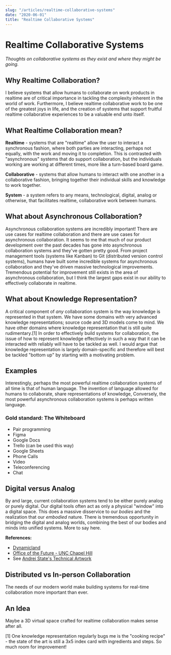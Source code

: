 ```yaml
---
slug: "/articles/realtime-collaborative-systems"
date: "2020-06-01"
title: "Realtime Collaborative Systems"
---
```


# Realtime Collaborative Systems

_Thoughts on collaborative systems as they exist and where they might be going._

## Why Realtime Collaboration?

I believe systems that allow humans to collaborate on work products in realtime are of critical importance in tackling the complexity inherent in the world of work.
Furthermore, I believe realtime collaborative work to be one of the greatest joys in life, and the creation of systems that support fruitful realtime collaborative experiences to be a valuable end unto itself.

## What Realtime Collaboration mean?

**Realtime** - systems that are "realtime" allow the user to interact a synchronous fashion, where both parties are interacting, perhaps not equally, with the work and moving it to completion. This is contrasted with "asynchronous" systems that do support collaboration, but the individuals working are working at different times, more like a turn-based board game.

**Collaborative** - systems that allow humans to interact with one another in a collaborative fashion, bringing together their individual skills and knowledge to work together.

**System** - a system refers to any means, technological, digital, analog or otherwise, that facilitates realtime, collaborative work between humans.

## What about Asynchronous Collaboration?

Asynchronous collaboration systems are incredibly important! There are use cases for realtime collaboration and there are use cases for asynchronous collaboration. It seems to me that much of our product development over the past decades has gone into asynchronous collaboration systems and they've gotten pretty good.
From project management tools (systems like Kanban) to Git (distributed version control systems), humans have built some incredible systems for asynchronous collaboration and they've driven massive technological improvements.
Tremendous potential for improvement still exists in the area of asynchronous collaboration, but I think the largest gaps exist in our ability to effectively collaborate in realtime.

## What about Knowledge Representation?

A critical component of _any_ collaboration system is the way knowledge is represented in that system. We have some domains with very advanced knowledge representations; source code and 3D models come to mind. We have other domains where knowledge representation that is still quite rudimentary.[1]
In order to effectively build systems for collaboration, the issue of how to represent knowledge effectively in such a way that it can be interacted with reliably will have to be tackled as well.
I would argue that knowledge representation is largely domain-specific and therefore will best be tackled "bottom up" by starting with a motivating problem.

## Examples

Interestingly, perhaps the most powerful realtime collaboration systems of all time is that of human language. The invention of language allowed for humans to collaborate, share representations of knowledge,
Conversely, the most powerful asynchronous collaboration systems is perhaps written language.

### Gold standard: The Whiteboard

- Pair programming
- Figma
- Google Docs
- Trello (can be used this way)
- Google Sheets
- Phone Calls
- Video
- Teleconferencing
- Chat

## Digital versus Analog

By and large, current collaboration systems tend to be either purely analog or purely digital. Our digital tools often act as only a physical "window" into a digital space. This does a massive disservice to our _bodies_ and the realization that our _embodied_ nature.
There is tremendous opportunity in bridging the digital and analog worlds, combining the best of our bodies and minds into unified systems.
More to say here.

**References:**

- [Dynamicland](https://dynamicland.org/)
- [Office of the Future - UNC Chapel Hill](https://www.cs.unc.edu/Research/stc/)
- See [Andrei State's Technical Artwork](https://www.cs.unc.edu/~andrei/artagrafica/technical.htm)

## Distributed vs In-person Collaboration

The needs of our modern world make building systems for real-time collaboration more important than ever.

## An Idea

Maybe a 3D virtual space crafted for realtime collaboration makes sense after all.

[1] One knowledge representation regularly bugs me is the "cooking recipe" - the state of the art is still a 3x5 index card with ingredients and steps. So much room for improvement!
